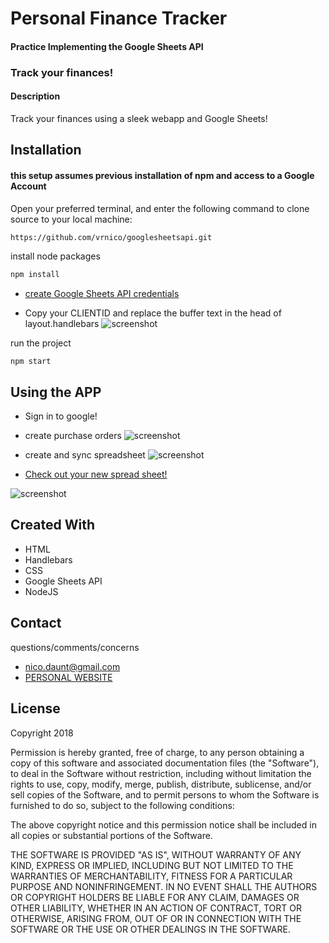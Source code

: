 Personal Finance Tracker
==========
#### Practice Implementing the Google Sheets API

### Track your finances!

#### Description
Track your finances using a sleek webapp and Google Sheets!


## Installation

#### this setup assumes previous installation of npm and access to a Google Account



Open your preferred terminal, and enter the following command to clone source to your local machine:
```sh
https://github.com/vrnico/googlesheetsapi.git
```


install node packages
```sh
npm install
```

* [create Google Sheets API credentials](https://console.developers.google.com/start/api?id=sheets.googleapis.com)

* Copy your CLIENTID and replace the buffer text in the head of layout.handlebars
![screenshot](https://i.imgur.com/WxYJt4K.png "ClientID screenshot")


run the project
```
npm start
```

## Using the APP

* Sign in to google!

* create purchase orders
![screenshot](https://i.imgur.com/8Bk2ZBj.gif "create purchase screenshot")

* create and sync spreadsheet
![screenshot](https://i.imgur.com/TvyV4m3.gif "create/sync screenshot")

* [Check out your new spread sheet!](https://docs.google.com/spreadsheets/u/0/)

![screenshot](https://i.imgur.com/luDSqqO.pngf "google sheetsS")






## Created With
* HTML
* Handlebars
* CSS
* Google Sheets API
* NodeJS




## Contact
questions/comments/concerns
* [nico.daunt@gmail.com](mailto:nico.daunt@gmail.com)
* [PERSONAL WEBSITE](http://www.nicodaunt.com)





## License
Copyright 2018


Permission is hereby granted, free of charge, to any person obtaining a copy of this software and associated documentation files (the "Software"), to deal in the Software without restriction, including without limitation the rights to use, copy, modify, merge, publish, distribute, sublicense, and/or sell copies of the Software, and to permit persons to whom the Software is furnished to do so, subject to the following conditions:

The above copyright notice and this permission notice shall be included in all copies or substantial portions of the Software.

THE SOFTWARE IS PROVIDED "AS IS", WITHOUT WARRANTY OF ANY KIND, EXPRESS OR IMPLIED, INCLUDING BUT NOT LIMITED TO THE WARRANTIES OF MERCHANTABILITY, FITNESS FOR A PARTICULAR PURPOSE AND NONINFRINGEMENT. IN NO EVENT SHALL THE AUTHORS OR COPYRIGHT HOLDERS BE LIABLE FOR ANY CLAIM, DAMAGES OR OTHER LIABILITY, WHETHER IN AN ACTION OF CONTRACT, TORT OR OTHERWISE, ARISING FROM, OUT OF OR IN CONNECTION WITH THE SOFTWARE OR THE USE OR OTHER DEALINGS IN THE SOFTWARE.
